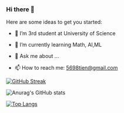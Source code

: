 ### Hi there 👋



Here are some ideas to get you started:

- 🔭 I’m 3rd student at University of Science
- 🌱 I’m currently learning Math, AI,ML

- 💬 Ask me about ...
- 📫 How to reach me: 5698tien@gmail.com

[![GitHub Streak](http://github-readme-streak-stats.herokuapp.com?user=mtien314&theme=radical)](https://git.io/streak-stats)

![Anurag's GitHub stats](https://github-readme-stats.vercel.app/api?username=mtien314&show_icons=true&theme=radical)


[![Top Langs](https://github-readme-stats.vercel.app/api/top-langs/?username=mtien314&hide_progress=true)](https://github.com/anuraghazra/github-readme-stats)
